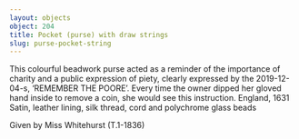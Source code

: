 ```yaml
---
layout: objects
object: 204
title: Pocket (purse) with draw strings
slug: purse-pocket-string
---
```

This colourful beadwork purse acted as a reminder of the importance of charity and a public expression of piety, clearly expressed by the 2019-12-04-s, ‘REMEMBER THE POORE’.  Every time the owner dipped her gloved hand inside to remove a coin, she would see this instruction.  England, 1631  Satin, leather lining, silk thread, cord and polychrome glass beads  

Given by Miss Whitehurst (T.1-1836)
